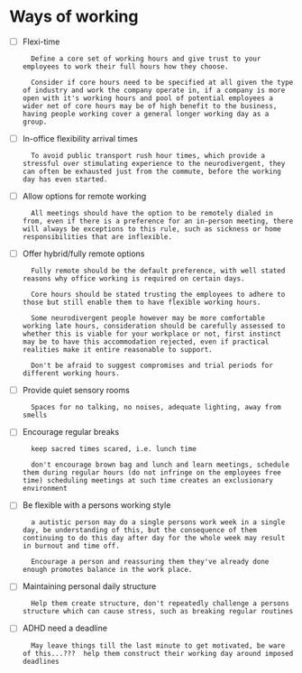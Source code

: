 # Ways of working

- [ ] Flexi-time

        Define a core set of working hours and give trust to your employees to work their full hours how they choose.

        Consider if core hours need to be specified at all given the type of industry and work the company operate in, if a company is more open with it's working hours and pool of potential employees a wider net of core hours may be of high benefit to the business, having people working cover a general longer working day as a group.

- [ ] In-office flexibility arrival times

        To avoid public transport rush hour times, which provide a stressful over stimulating experience to the neurodivergent, they can often be exhausted just from the commute, before the working day has even started.

- [ ] Allow options for remote working

        All meetings should have the option to be remotely dialed in from, even if there is a preference for an in-person meeting, there will always be exceptions to this rule, such as sickness or home responsibilities that are inflexible.

- [ ] Offer hybrid/fully remote options

        Fully remote should be the default preference, with well stated reasons why office working is required on certain days.

        Core hours should be stated trusting the employees to adhere to those but still enable them to have flexible working hours.

        Some neurodivergent people however may be more comfortable working late hours, consideration should be carefully assessed to whether this is viable for your workplace or not, first instinct may be to have this accommodation rejected, even if practical realities make it entire reasonable to support.

        Don't be afraid to suggest compromises and trial periods for different working hours.

- [ ] Provide quiet sensory rooms

        Spaces for no talking, no noises, adequate lighting, away from smells

- [ ] Encourage regular breaks

        keep sacred times scared, i.e. lunch time

        don't encourage brown bag and lunch and learn meetings, schedule them during regular hours (do not infringe on the employees free time) scheduling meetings at such time creates an exclusionary environment

- [ ] Be flexible with a persons working style

        a autistic person may do a single persons work week in a single day, be understanding of this, but the consequence of them continuing to do this day after day for the whole week may result in burnout and time off.

        Encourage a person and reassuring them they've already done enough promotes balance in the work place.

- [ ] Maintaining personal daily structure

        Help them create structure, don't repeatedly challenge a persons structure which can cause stress, such as breaking regular routines

- [ ] ADHD need a deadline

        May leave things till the last minute to get motivated, be ware of this...???  help them construct their working day around imposed deadlines 

